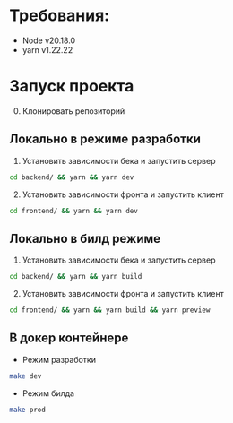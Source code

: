 # Требования:
- Node v20.18.0
- yarn v1.22.22

# Запуск проекта
0. Клонировать репозиторий
## Локально в режиме разработки
1. Установить зависимости бека и запустить сервер
```bash
cd backend/ && yarn && yarn dev
```
2. Установить зависимости фронта и запустить клиент
```bash
cd frontend/ && yarn && yarn dev
```

## Локально в билд режиме
1. Установить зависимости бека и запустить сервер
```bash
cd backend/ && yarn && yarn build
```
2. Установить зависимости фронта и запустить клиент
```bash
cd frontend/ && yarn && yarn build && yarn preview
```

## В докер контейнере
- Режим разработки
```bash
make dev
```
- Режим билда
```bash
make prod
```